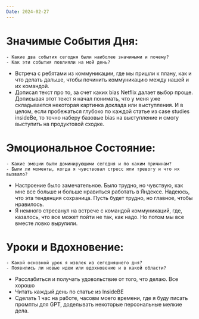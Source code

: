 ```yaml
---
Date: 2024-02-27
---
```



# **Значимые События Дня:**
```
- Какие два события сегодня были наиболее значимыми и почему?
- Как эти события повлияли на мой день?
```

- Встреча с ребятами из коммуникации, где мы пришли к плану, как и что делать дальше, чтобы починить коммуникацию между нашей и их командой.
- Дописал текст про то, за счет каких bias Netflix далает выбор проще. Дописывая этот текст я начал понимать, что у меня уже складывается некоторая картинка доклада или выступления. И в целом, если пробежаться глубоко по каждой статье из case studies insideBe, то точно наберу базовые bias на выступление и смогу выступить на продуктовой сходке. 
#  **Эмоциональное Состояние:**
```
- Какие эмоции были доминирующими сегодня и по каким причинам?
- Были ли моменты, когда я чувствовал стресс или тревогу и что их вызвало?
```

- Настроение было замечательное. Было трудно, но чувствую, как мне все больше и больше нравиться работать в Яндексе. Надеюсь, что эта тенденция сохраница. Пусть будет трудно, но главное, чтобы нравилось. 
- Я немного стресанул на встрече с командой коммуникаций, где, казалось, что все может пойти не так, как надо. Но потом мы все вместе ловко вырулили. 
# Уроки и Вдохновение:
```
- Какой основной урок я извлек из сегодняшнего дня?
- Появились ли новые идеи или вдохновение и в какой области?
```

- Расслабиться и получать удовольствие от того, что делаю. Все хорошо
- Читать каждый день по статье из InsideBE
- Сделать 1 час на работе, часовм моего времени, где я буду писать промпты для GPT, доделывать некоторые персональные мелкие дела.
